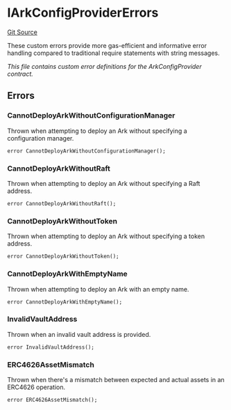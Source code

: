 # IArkConfigProviderErrors
[Git Source](https://github.com/OasisDEX/summer-earn-protocol/blob/0276900cbe9b1188d82d1b9bcbb8c174e79a15a1/src/errors/IArkConfigProviderErrors.sol)

These custom errors provide more gas-efficient and informative error handling
compared to traditional require statements with string messages.

*This file contains custom error definitions for the ArkConfigProvider contract.*


## Errors
### CannotDeployArkWithoutConfigurationManager
Thrown when attempting to deploy an Ark without specifying a configuration manager.


```solidity
error CannotDeployArkWithoutConfigurationManager();
```

### CannotDeployArkWithoutRaft
Thrown when attempting to deploy an Ark without specifying a Raft address.


```solidity
error CannotDeployArkWithoutRaft();
```

### CannotDeployArkWithoutToken
Thrown when attempting to deploy an Ark without specifying a token address.


```solidity
error CannotDeployArkWithoutToken();
```

### CannotDeployArkWithEmptyName
Thrown when attempting to deploy an Ark with an empty name.


```solidity
error CannotDeployArkWithEmptyName();
```

### InvalidVaultAddress
Thrown when an invalid vault address is provided.


```solidity
error InvalidVaultAddress();
```

### ERC4626AssetMismatch
Thrown when there's a mismatch between expected and actual assets in an ERC4626 operation.


```solidity
error ERC4626AssetMismatch();
```

